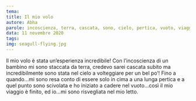 ```yaml
---
tema:
title: Il mio volo
autore: Abha
parole: incoscienza, terra, cascata, sono, cielo, pertica, vuoto, viaggio
data: 11 novembre 2020
tags: 
img: seagull-flying.jpg
---
```

Il mio volo è stata un’esperienza incredibile! Con l’incoscienza di un bambino mi sono staccata da terra, credevo sarei cascata subito ma incredibilmente sono stata nel cielo a volteggiare per un bel po’! Fino a quando…mi sono resa conto di essere solo in cima a una lunga pertica e a quel punto sono scivolata e ho iniziato a cadere nel vuoto…così il mio viaggio è finito, ed io…mi sono risvegliata nel mio letto.

